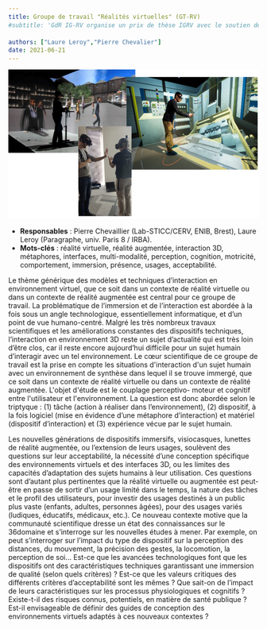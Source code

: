 ```yaml
---
title: Groupe de travail "Réalités virtuelles" (GT-RV)
#subtitle: 'GdR IG-RV organise un prix de thèse IGRV avec le soutien des associations AFIG, AFRV et EGFR. L’objectif de ce prix de thèse est de récompenser chaque année une excellente thèse issue de la communauté du GdR IG-RV.'

authors: ["Laure Leroy","Pierre Chevalier"]
date: 2021-06-21
---
```


<img src="photo gtrv.png" height="300">

* **Responsables** : Pierre Chevaillier (Lab-STICC/CERV, ENIB,
Brest), Laure Leroy (Paragraphe, univ. Paris 8 / IRBA).
* **Mots-clés** : réalité virtuelle, réalité augmentée, interaction 3D, métaphores, interfaces, multi-modalité,
perception, cognition, motricité, comportement, immersion, présence, usages, acceptabilité.


Le thème générique des modèles et techniques d’interaction en environnement virtuel, que ce soit
dans un contexte de réalité virtuelle ou dans un contexte de réalité augmentée est central pour ce
groupe de travail. La problématique de l’immersion et de l’interaction est abordée à la fois sous un
angle technologique, essentiellement informatique, et d’un point de vue humano-centré. Malgré les
très nombreux travaux scientifiques et les améliorations constantes des dispositifs techniques,
l’interaction en environnement 3D reste un sujet d’actualité qui est très loin d’être clos, car il reste
encore aujourd’hui difficile pour un sujet humain d’interagir avec un tel environnement. Le cœur
scientifique de ce groupe de travail est la prise en compte les situations d'interaction d'un sujet humain
avec un environnement de synthèse dans lequel il se trouve immergé, que ce soit dans un contexte de
réalité virtuelle ou dans un contexte de réalité augmentée. L'objet d'étude est le couplage perceptivo-
moteur et cognitif entre l'utilisateur et l'environnement. La question est donc abordée selon le
triptyque : (1) tâche (action à réaliser dans l’environnement), (2) dispositif, à la fois logiciel (mise en
évidence d’une métaphore d’interaction) et matériel (dispositif d’interaction) et (3) expérience vécue
par le sujet humain.

Les nouvelles générations de dispositifs immersifs, visiocasques, lunettes de réalité augmentée, ou
l’extension de leurs usages, soulèvent des questions sur leur acceptabilité, la nécessité d’une
conception spécifique des environnements virtuels et des interfaces 3D, ou les limites des capacités
d’adaptation des sujets humains à leur utilisation. Ces questions sont d’autant plus pertinentes que la
réalité virtuelle ou augmentée est peut-être en passe de sortir d’un usage limité dans le temps, la
nature des tâches et le profil des utilisateurs, pour investir des usages destinés à un public plus vaste
(enfants, adultes, personnes âgées), pour des usages variés (ludiques, éducatifs, médicaux, etc.). Ce
nouveau contexte motive que la communauté scientifique dresse un état des connaissances sur le
36domaine et s’interroge sur les nouvelles études à mener. Par exemple, on peut s’interroger sur l’impact
du type de dispositif sur la perception des distances, du mouvement, la précision des gestes, la
locomotion, la perception de soi… Est-ce que les avancées technologiques font que les dispositifs ont
des caractéristiques techniques garantissant une immersion de qualité (selon quels critères) ? Est-ce
que les valeurs critiques des différents critères d’acceptabilité sont les mêmes ? Que sait-on de
l’impact de leurs caractéristiques sur les processus physiologiques et cognitifs ? Existe-t-il des risques
connus, potentiels, en matière de santé publique ? Est-il envisageable de définir des guides de
conception des environnements virtuels adaptés à ces nouveaux contextes ?
